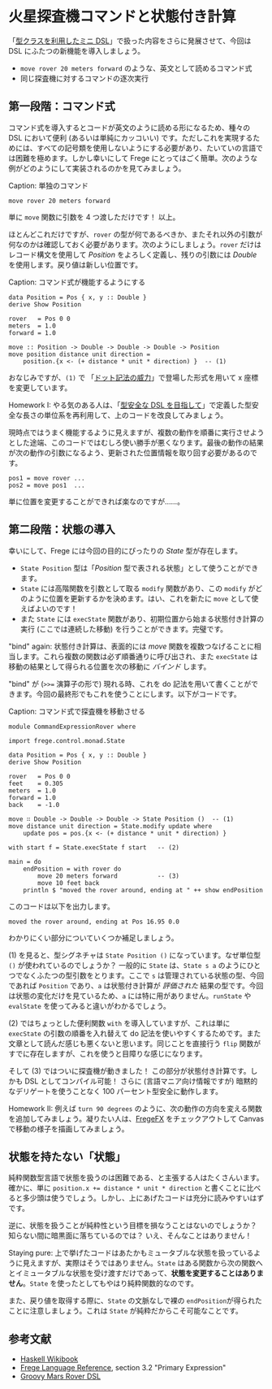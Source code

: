 # 火星探査機コマンドと状態付き計算

「[型クラスを利用したミニ DSL](a-mini-dsl-with-type-classes.md)」で扱った内容をさらに発展させて、今回は DSL にふたつの新機能を導入しましょう。

* `move rover 20 meters forward` のような、英文として読めるコマンド式
* 同じ探査機に対するコマンドの逐次実行

## 第一段階：コマンド式

コマンド式を導入するとコードが英文のように読める形になるため、種々の DSL において便利 (あるいは単純にカッコいい) です。ただしこれを実現するためには、すべての記号類を使用しないようにする必要があり、たいていの言語では困難を極めます。しかし幸いにして Frege にとってはごく簡単。次のような例がどのようにして実装されるのかを見てみましょう。

Caption: 単独のコマンド

```
move rover 20 meters forward
```

単に `move` 関数に引数を 4 つ渡しただけです！ 以上。

ほとんどこれだけですが、`rover` の型が何であるべきか、またそれ以外の引数が何なのかは確認しておく必要があります。次のようにしましょう。`rover` だけはレコード構文を使用して _Position_ をよろしく定義し、残りの引数には _Double_ を使用します。戻り値は新しい位置です。

Caption: コマンド式が機能するようにする

```
data Position = Pos { x, y :: Double }
derive Show Position

rover   = Pos 0 0
meters  = 1.0
forward = 1.0

move :: Position -> Double -> Double -> Double -> Position
move position distance unit direction =
    position.{x <- (+ distance * unit * direction) }  -- (1)
```

おなじみですが、`(1)` で 「[ドット記法の威力](the-power-of-the-dot.md)」で登場した形式を用いて x 座標を変更しています。

Homework I: やる気のある人は、「[型安全な DSL を目指して](enhancing-the-dsl-for-type-safety.md)」で定義した型安全な長さの単位系を再利用して、上のコードを改良してみましょう。

現時点ではうまく機能するように見えますが、複数の動作を順番に実行させようとした途端、このコードではむしろ使い勝手が悪くなります。最後の動作の結果が次の動作の引数になるよう、更新された位置情報を取り回す必要があるのです。

```
pos1 = move rover ...
pos2 = move pos1  ...
```

単に位置を変更することができれば楽なのですが……。

## 第二段階：状態の導入

幸いにして、Frege には今回の目的にぴったりの _State_ 型が存在します。

*  `State Position` 型は「_Position_ 型で表される状態」として使うことができます。
* `State` には高階関数を引数として取る `modify` 関数があり、この `modify` がどのように位置を更新するかを決めます。はい、これを新たに `move` として使えばよいのです！
* また `State` には `execState` 関数があり、初期位置から始まる状態付き計算の実行 (ここでは連続した移動) を行うことができます。完璧です。

"bind" again: 状態付き計算は、表面的には _move_ 関数を複数つなげることに相当します。これら複数の関数は必ず順番通りに呼び出され、また `execState` は移動の結果として得られる位置を次の移動に _バインド_ します。

"bind" が (`>>=` 演算子の形で) 現れる時、これを do 記法を用いて書くことができます。今回の最終形でもこれを使うことにします。以下がコードです。

Caption: コマンド式で探査機を移動させる

```
module CommandExpressionRover where

import frege.control.monad.State

data Position = Pos { x, y :: Double }
derive Show Position

rover   = Pos 0 0
feet    = 0.305
meters  = 1.0
forward = 1.0
back    = -1.0

move ∷ Double -> Double -> Double -> State Position ()  -- (1)
move distance unit direction = State.modify update where
    update pos = pos.{x <- (+ distance * unit * direction) }

with start f = State.execState f start   -- (2)

main = do
    endPosition = with rover do
        move 20 meters forward           -- (3)
        move 10 feet back
    println $ "moved the rover around, ending at " ++ show endPosition
```

このコードは以下を出力します。

```
moved the rover around, ending at Pos 16.95 0.0
```

わかりにくい部分についていくつか補足しましょう。

(1) を見ると、型シグネチャは `State Position ()` になっています。なぜ単位型 `()` が使われているのでしょうか？  一般的に `State` は、`State s a` のようにひとつでなくふたつの型引数をとります。ここで `s` は管理されている状態の型、今回であれば `Position` であり、`a` は状態付き計算が _評価された_ 結果の型です。今回は状態の変化だけを見ているため、`a` には特に用がありません。`runState` や `evalState` を使ってみると違いがわかるでしょう。

(2) ではちょっとした便利関数 `with` を導入していますが、これは単に `execState` の引数の順番を入れ替えて do 記法を使いやすくするためです。また文章として読んだ感じも悪くないと思います。同じことを直接行う `flip` 関数がすでに存在しますが、これを使うと目障りな感じになります。

そして (3) ではついに探査機が動きました！ この部分が状態付き計算です。しかも DSL としてコンパイル可能！ さらに (言語マニア向け情報ですが) 暗黙的なデリゲートを使うことなく 100 パーセント型安全に動作します。

Homework II: 例えば `turn 90 degrees` のように、次の動作の方向を変える関数を追加してみましょう。凝りたい人は、[FregeFX](https://github.com/Frege/FregeFX) をチェックアウトして Canvas で移動の様子を描画してみましょう。

## 状態を持たない「状態」

純粋関数型言語で状態を扱うのは困難である、と主張する人はたくさんいます。確かに、単に `position.x += distance * unit * direction` と書くことに比べると多少頭は使うでしょう。しかし、上にあげたコードは充分に読みやすいはずです。

逆に、状態を扱うことが純粋性という目標を損なうことはないのでしょうか？ 知らない間に暗黒面に落ちているのでは？ いえ、そんなことはありません！

Staying pure: 上で挙げたコードはあたかもミュータブルな状態を扱っているように見えますが、実際はそうではありません。`State` はある関数から次の関数へとイミュータブルな状態を受け渡すだけであって、__状態を変更することはありません__。`State` を使ったとしてもやはり純粋関数的なのです。

また、戻り値を取得する際に、`State` の文脈なしで裸の `endPosition`が得られたことに注意しましょう。これは `State` が純粋だからこそ可能なことです。

## 参考文献

* [Haskell Wikibook](https://en.wikibooks.org/wiki/Haskell/Understanding_monads/State)
* [Frege Language Reference](http://www.frege-lang.org/doc/Language.pdf), section 3.2 "Primary Expression"
* [Groovy Mars Rover DSL](http://www.infoq.com/presentations/groovy-dsl-mars)

